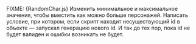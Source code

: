 FIXME: {RandomChar.js} Изменить минимальное и максимальное значения, чтобы вместить как можно больше персонажей. Написать условие, при котором, если скрипт находит несуществующий id в объекте — запускал генерацию нового id. И так до тех пор, пока id не будет валиден и ошибки возникать не будет.
<!-- const id = Math.floor(Math.random() * (1011436 - 1009148) + 1009148); -->

